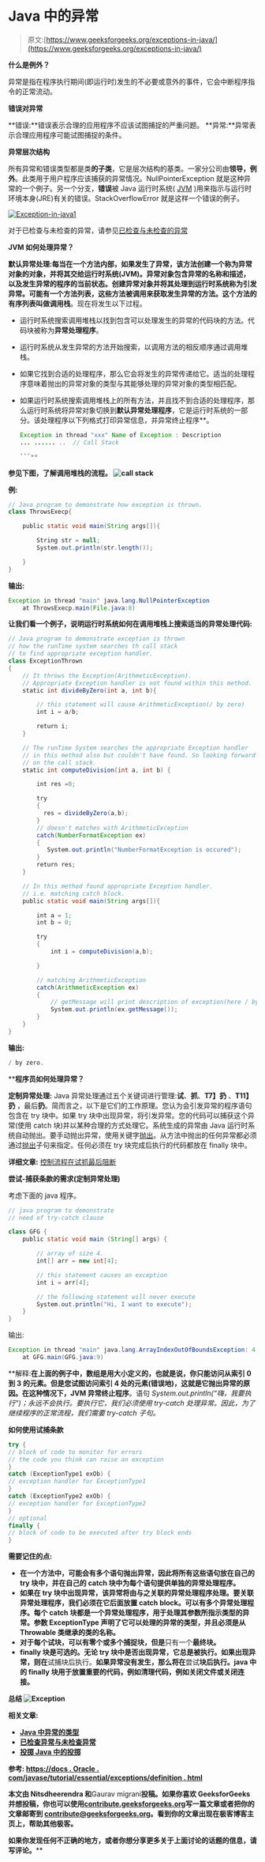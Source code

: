 # Java 中的异常

> 原文:[https://www.geeksforgeeks.org/exceptions-in-java/](https://www.geeksforgeeks.org/exceptions-in-java/)

**什么是例外？**

异常是指在程序执行期间(即运行时)发生的不必要或意外的事件，它会中断程序指令的正常流动。

**错误对异常**

**错误:**错误表示合理的应用程序不应该试图捕捉的严重问题。
**异常:**异常表示合理应用程序可能试图捕捉的条件。

**异常层次结构**

所有异常和错误类型都是类**的子类**，它是层次结构的基类。一家分公司由**领导，例外**。此类用于用户程序应该捕获的异常情况。NullPointerException 就是这种异常的一个例子。另一个分支，**错误**被 Java 运行时系统( [JVM](https://www.geeksforgeeks.org/jvm-works-jvm-architecture/) )用来指示与运行时环境本身(JRE)有关的错误。StackOverflowError 就是这样一个错误的例子。

[![Exception-in-java1](img/510b02e6d3e1f997fae77e4d05f215b8.png)](https://media.geeksforgeeks.org/wp-content/uploads/Exception-in-java1.png)

对于已检查与未检查的异常，请参见[已检查与未检查的异常](https://www.geeksforgeeks.org/checked-vs-unchecked-exceptions-in-java/)

**JVM 如何处理异常？**

**默认异常处理:**每当在一个方法内部，如果发生了异常，该方法创建一个称为异常对象的对象，并将其交给运行时系统(JVM)。异常对象包含异常的名称和描述，以及发生异常的程序的当前状态。创建异常对象并将其处理到运行时系统称为引发异常。可能有一个方法列表，这些方法被调用来获取发生异常的方法。这个方法的有序列表叫做**调用栈**。现在将发生以下过程。

*   运行时系统搜索调用堆栈以找到包含可以处理发生的异常的代码块的方法。代码块被称为**异常处理程序**。
*   运行时系统从发生异常的方法开始搜索，以调用方法的相反顺序通过调用堆栈。
*   如果它找到合适的处理程序，那么它会将发生的异常传递给它。适当的处理程序意味着抛出的异常对象的类型与其能够处理的异常对象的类型相匹配。
*   如果运行时系统搜索调用堆栈上的所有方法，并且找不到合适的处理程序，那么运行时系统将异常对象切换到**默认异常处理程序**，它是运行时系统的一部分。该处理程序以下列格式打印异常信息，并异常终止程序**。

    ```java
    Exception in thread "xxx" Name of Exception : Description
    ... ...... ..  // Call Stack

    ```** 

**参见下图，了解调用堆栈的流程。
![call stack](img/45a2c2bb0d67e9c75f42e4e4b8b80f8a.png)**

****例**:**

```java
// Java program to demonstrate how exception is thrown.
class ThrowsExecp{

    public static void main(String args[]){

        String str = null;
        System.out.println(str.length());

    }
}
```

**输出:**

```java
Exception in thread "main" java.lang.NullPointerException
    at ThrowsExecp.main(File.java:8) 
```

**让我们看一个例子，说明运行时系统如何在调用堆栈上搜索适当的异常处理代码:**

```java
// Java program to demonstrate exception is thrown
// how the runTime system searches th call stack
// to find appropriate exception handler.
class ExceptionThrown
{
    // It throws the Exception(ArithmeticException).
    // Appropriate Exception handler is not found within this method.
    static int divideByZero(int a, int b){

        // this statement will cause ArithmeticException(/ by zero)
        int i = a/b; 

        return i;
    }

    // The runTime System searches the appropriate Exception handler
    // in this method also but couldn't have found. So looking forward
    // on the call stack.
    static int computeDivision(int a, int b) {

        int res =0;

        try
        {
          res = divideByZero(a,b);
        }
        // doesn't matches with ArithmeticException
        catch(NumberFormatException ex)
        {
           System.out.println("NumberFormatException is occured"); 
        }
        return res;
    }

    // In this method found appropriate Exception handler.
    // i.e. matching catch block.
    public static void main(String args[]){

        int a = 1;
        int b = 0;

        try
        {
            int i = computeDivision(a,b);

        }

        // matching ArithmeticException
        catch(ArithmeticException ex)
        {
            // getMessage will print description of exception(here / by zero)
            System.out.println(ex.getMessage());
        }
    }
}
```

**输出:**

```java
/ by zero. 
```

 ****程序员如何处理异常？**

**定制异常处理:** Java 异常处理通过五个关键词进行管理:**试**、**抓**、**T7】扔** 、**T11】扔** ，最后**扔**。简而言之，以下是它们的工作原理。您认为会引发异常的程序语句包含在 try 块中。如果 try 块中出现异常，将引发异常。您的代码可以捕获这个异常(使用 catch 块)并以某种合理的方式处理它。系统生成的异常由 Java 运行时系统自动抛出。要手动抛出异常，使用关键字[抛出](https://www.geeksforgeeks.org/throw-throws-java/)。从方法中抛出的任何异常都必须通过[抛出](https://www.geeksforgeeks.org/throw-throws-java/)子句来指定。任何必须在 try 块完成后执行的代码都放在 finally 块中。

**详细文章:** [控制流程在试抓最后阻断](https://www.geeksforgeeks.org/flow-control-in-try-catch-finally-in-java/)

**尝试-捕获条款的需求(定制异常处理)**

考虑下面的 java 程序。

```java
// java program to demonstrate 
// need of try-catch clause

class GFG {
    public static void main (String[] args) {

        // array of size 4.
        int[] arr = new int[4];

        // this statement causes an exception
        int i = arr[4];

        // the following statement will never execute
        System.out.println("Hi, I want to execute");
    }
}
```

输出:

```java
Exception in thread "main" java.lang.ArrayIndexOutOfBoundsException: 4
    at GFG.main(GFG.java:9)

```

**解释:**在上面的例子中，数组是用大小定义的，也就是说，你只能访问从索引 0 到 3 的元素。但是您试图访问索引 4 处的元素(错误地)，这就是它抛出异常的原因。在这种情况下，JVM 异常终止程序**。语句 *System.out.println(“嗨，我要执行”)；*永远不会执行。要执行它，我们必须使用 try-catch 处理异常。因此，为了继续程序的正常流程，我们需要 try-catch 子句。**

****如何使用试捕条款****

```java
try {
// block of code to monitor for errors
// the code you think can raise an exception
}
catch (ExceptionType1 exOb) {
// exception handler for ExceptionType1
}
catch (ExceptionType2 exOb) {
// exception handler for ExceptionType2
}
// optional
finally {
// block of code to be executed after try block ends
} 
```

****需要记住的点:****

*   **在一个方法中，可能会有多个语句抛出异常，因此将所有这些语句放在自己的 **try** 块中，并在自己的 **catch** 块中为每个语句提供单独的异常处理程序。**
*   **如果在 **try** 块中出现异常，该异常将由与之关联的异常处理程序处理。要关联异常处理程序，我们必须在它后面放置 **catch** block。可以有多个异常处理程序。每个 **catch** 块都是一个异常处理程序，用于处理其参数所指示类型的异常。参数 ExceptionType 声明了它可以处理的异常的类型，并且必须是从 **Throwable** 类继承的类的名称。**
*   **对于每个试块，可以有零个或多个捕捉块，但是**只有一个**最终块。**
*   **finally 块是可选的。无论 try 块中是否出现异常，它总是被执行。如果出现异常，则在**试捕块后执行。**如果异常没有发生，那么将在**尝试**块后执行。java 中的 finally 块用于放置重要的代码，例如清理代码，例如关闭文件或关闭连接。**

****总结**
![Exception](img/99d01dbafd74b5f5b6147ed340648da1.png)**

**相关文章:**

*   **[Java 中异常的类型](https://www.geeksforgeeks.org/types-of-exception-in-java-with-examples/)**
*   **[已检查异常与未检查异常](https://www.geeksforgeeks.org/checked-vs-unchecked-exceptions-in-java/)**
*   **[投掷 Java 中的投掷](https://www.geeksforgeeks.org/throw-throws-java/)**

**参考:
[https://docs . Oracle . com/javase/tutorial/essential/exceptions/definition . html](https://docs.oracle.com/javase/tutorial/essential/exceptions/definition.html)**

**本文由 **Nitsdheerendra** 和**Gaurav migrani**投稿。如果你喜欢 GeeksforGeeks 并想投稿，你也可以使用[contribute.geeksforgeeks.org](http://www.contribute.geeksforgeeks.org)写一篇文章或者把你的文章邮寄到 contribute@geeksforgeeks.org。看到你的文章出现在极客博客主页上，帮助其他极客。**

**如果你发现任何不正确的地方，或者你想分享更多关于上面讨论的话题的信息，请写评论。****